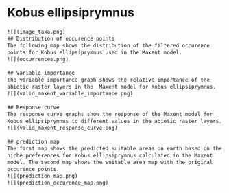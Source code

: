 # Kobus ellipsiprymnus 
    ![](image_taxa.png) 
    ## Distribution of occurence points 
    The following map shows the distribution of the filtered occurence points for Kobus ellipsiprymnus used in the Maxent model. 
    ![](occurrences.png)
    
    ## Variable importance 
    The variable importance graph shows the relative importance of the abiotic raster layers in the  Maxent model for Kobus ellipsiprymnus. 
    ![](valid_maxent_variable_importance.png)
    
    ## Response curve 
    The response curve graphs show the response of the Maxent model for Kobus ellipsiprymnus to different values in the abiotic raster layers. 
    ![](valid_maxent_response_curve.png)
    
    ## prediction map 
    The first map shows the predicted suitable areas on earth based on the niche preferences for Kobus ellipsiprymnus calculated in the Maxent model. The second map shows the suitable area map with the original occurence points. 
    ![](prediction_map.png)
    ![](prediction_occurence_map.png)
    
